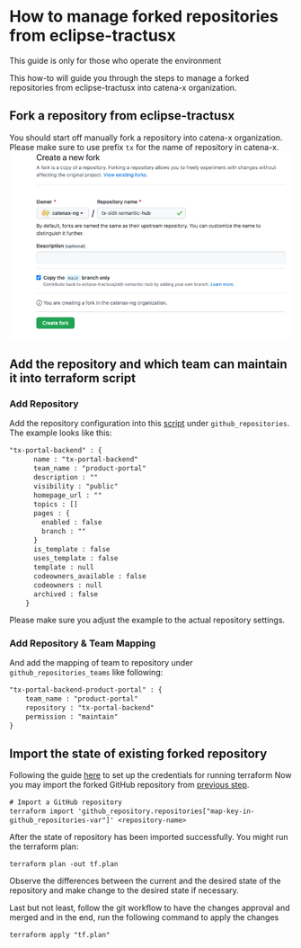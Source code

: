 # How to manage forked repositories from eclipse-tractusx

This guide is only for those who operate the environment

This how-to will guide you through the steps to manage a forked repositories from eclipse-tractusx into catena-x organization.

## Fork a repository from eclipse-tractusx

You should start off manually fork a repository into catena-x organization. Please make sure to use prefix `tx` for the name of repository in catena-x.
![ForkRepo](assets/fork-github-repo.png)

## Add the repository and which team can maintain it into terraform script

### Add Repository

Add the repository configuration into this [script](https://github.com/catenax-ng/k8s-cluster-stack/blob/main/terraform/100_team_onboarding/main.tf) under `github_repositories`.
The example looks like this:

```
"tx-portal-backend" : {
      name : "tx-portal-backend"
      team_name : "product-portal"
      description : ""
      visibility : "public"
      homepage_url : ""
      topics : []
      pages : {
        enabled : false
        branch : ""
      }
      is_template : false
      uses_template : false
      template : null
      codeowners_available : false
      codeowners : null
      archived : false
    }
```

Please make sure you adjust the example to the actual repository settings.

### Add Repository & Team Mapping

And add the mapping of team to repository under `github_repositories_teams` like following:

```
"tx-portal-backend-product-portal" : {
    team_name : "product-portal"
    repository : "tx-portal-backend"
    permission : "maintain"
}
```

## Import the state of existing forked repository

Following the guide [here](https://github.com/catenax-ng/product-onboarding/tree/main/github#terraform-variable-settings-for-github-scripts) to set up the credentials for running terraform
Now you may import the forked GitHub repository from [previous step](#fork-a-repository-from-eclipse-tractusx).

```shell
# Import a GitHub repository
terraform import 'github_repository.repositories["map-key-in-github_repositories-var"]' <repository-name>
```

After the state of repository has been imported successfully. You might run the terraform plan:

```shell
terraform plan -out tf.plan
```

Observe the differences between the current and the desired state of the repository and make change to the desired state if necessary.

Last but not least, follow the git workflow to have the changes approval and merged and in the end, run the following command to apply the changes

```shell
terraform apply "tf.plan"
```
